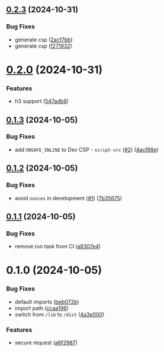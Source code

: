 ## [0.2.3](https://github.com/atilafassina/shieldwall/compare/0.2.0...0.2.3) (2024-10-31)

### Bug Fixes

- generate csp ([2acf7bb](https://github.com/atilafassina/shieldwall/commit/2acf7bb9de018f4858b6d4ccc4380f4bbad1836d))
- generate csp ([f271932](https://github.com/atilafassina/shieldwall/commit/f271932ae81c2e5a5b4f58e894be64fb61f8c246))

# [0.2.0](https://github.com/atilafassina/shieldwall/compare/0.1.3...0.2.0) (2024-10-31)

### Features

- h3 support ([547adb8](https://github.com/atilafassina/shieldwall/commit/547adb8da83a347202342c210fd035674eb47e89))

## [0.1.3](https://github.com/atilafassina/shieldwall/compare/0.1.2...0.1.3) (2024-10-05)

### Bug Fixes

- add `UNSAFE_INLINE` to Dev CSP - `script-src` ([#2](https://github.com/atilafassina/shieldwall/issues/2)) ([4acf88e](https://github.com/atilafassina/shieldwall/commit/4acf88e4f79cd6b4f5807eda3e80b33c93fb238a))

## [0.1.2](https://github.com/atilafassina/shieldwall/compare/0.1.1...0.1.2) (2024-10-05)

### Bug Fixes

- avoid `nonces` in development ([#1](https://github.com/atilafassina/shieldwall/issues/1)) ([7b35675](https://github.com/atilafassina/shieldwall/commit/7b3567512885ac866d7954040b86953241c9519b))

## [0.1.1](https://github.com/atilafassina/shieldwall/compare/0.1.0...0.1.1) (2024-10-05)

### Bug Fixes

- remove run task from CI ([a8307e4](https://github.com/atilafassina/shieldwall/commit/a8307e417463fa75791d554ee7c2a267d718d4a0))

# 0.1.0 (2024-10-05)

### Bug Fixes

- default imports ([beb072b](https://github.com/atilafassina/shieldwall/commit/beb072bd501a53395eeb7f5e2848e1d1ff07066d))
- import path ([ccaa196](https://github.com/atilafassina/shieldwall/commit/ccaa19617d8b3932f2ac4fa56781d6040dd537bd))
- switch from `/lib` to `/dist` ([4a3e000](https://github.com/atilafassina/shieldwall/commit/4a3e000ed99126def502c3a483e614e39b9d42e5))

### Features

- secure request ([a6f2987](https://github.com/atilafassina/shieldwall/commit/a6f2987fdfc7b6ff97f0d4bc5013188d835c1bb6))
